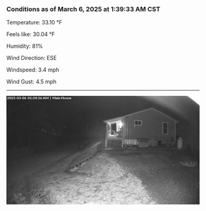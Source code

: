 ### Conditions as of March 6, 2025 at 1:39:33 AM CST 

Temperature: 33.10 &deg;F

Feels like: 30.04 &deg;F

Humidity: 81%

Wind Direction: ESE

Windspeed: 3.4 mph

Wind Gust: 4.5 mph

---

<img src="./images/latest.jpeg"/>

